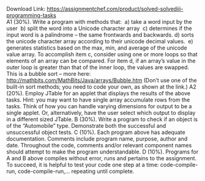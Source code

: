 Download Link: https://assignmentchef.com/product/solved-solvediii-programming-tasks
<br>
A1 (30%). Write a program with methods that: 
a) take a word input by the user 
b) split the word into a Unicode character array 
c) determines if the input word is a palindrome – the same frontwards and backwards. d) sorts the unicode character array according to their unicode decimal values. 
e) generates statistics based on the max, min, and average of the unicode value array. To accomplish item c, consider using one or more loops so that elements of an array can be compared. For item d, if an array’s value in the outer loop is greater than that of the inner loop, the values are swapped. This is a bubble sort – more here: http://mathbits.com/MathBits/Java/arrays/Bubble.htm (Don’t use one of the built-in sort methods; you need to code your own, as shown at the link.) A2 (20%). Employ JTable for an applet that displays the results of the above tasks. Hint: you may want to have single array accumulate rows from the tasks. Think of how you can handle varying dimensions for output to be a single applet. Or, alternatively, have the user select which output to display in a different sized JTable. B (30%). Write a program to check if an object is of the “Automobile” type. Demonstrate both the successful and unsuccessful object tests. C (10%). Each program above has adequate documentation. Comments include program name, purpose, author and date. Throughout the code, comments and/or relevant component names should attempt to make the program understandable. D (10%). Programs for A and B above compiles without error, runs and pertains to the assignment. To succeed, it is helpful to test your code one step at a time: code-compile-run, code-compile-run,… repeating until complete.